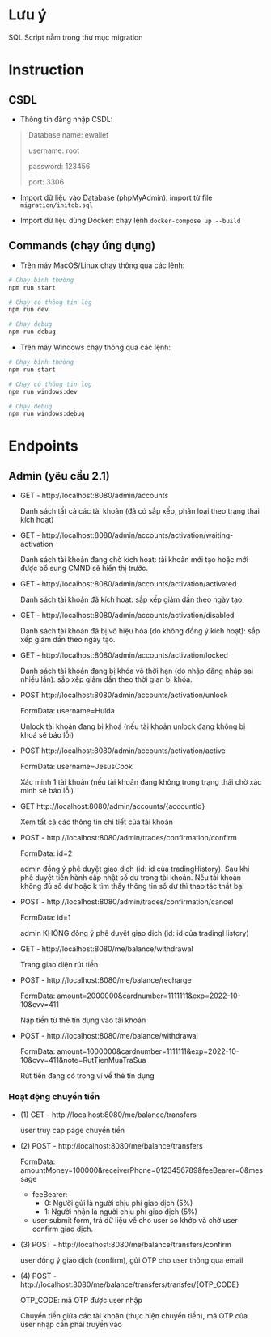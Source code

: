 # Lưu ý

SQL Script nằm trong thư mục migration

# Instruction

## CSDL

- Thông tin đăng nhập CSDL:

> Database name: ewallet
>
> username: root
>
> password: 123456
>
> port: 3306

- Import dữ liệu vào Database (phpMyAdmin): import từ file `migration/initdb.sql`

- Import dữ liệu dùng Docker: chạy lệnh `docker-compose up --build`

## Commands (chạy ứng dụng)

- Trên máy MacOS/Linux chạy thông qua các lệnh:

```bash
# Chạy bình thường
npm run start
```

```bash
# Chạy có thông tin log
npm run dev
```

```bash
# Chạy debug
npm run debug
```

- Trên máy Windows chạy thông qua các lệnh:

```bash
# Chạy bình thường
npm run start
```

```bash
# Chạy có thông tin log
npm run windows:dev
```

```bash
# Chạy debug
npm run windows:debug
```

# Endpoints

## Admin (yêu cầu 2.1)

- GET - http://localhost:8080/admin/accounts

  Danh sách tất cả các tài khoản (đã có sắp xếp, phân loại theo trạng thái kích hoạt)

- GET - http://localhost:8080/admin/accounts/activation/waiting-activation

  Danh sách tài khoản đang chờ kích hoạt: tài khoản mới tạo hoặc mới được bổ sung CMND sẽ hiển thị trước.

- GET - http://localhost:8080/admin/accounts/activation/activated

  Danh sách tài khoản đã kích hoạt: sắp xếp giảm dần theo ngày tạo.

- GET - http://localhost:8080/admin/accounts/activation/disabled

  Danh sách tài khoản đã bị vô hiệu hóa (do không đồng ý kích hoạt): sắp xếp giảm dần theo ngày tạo.

- GET - http://localhost:8080/admin/accounts/activation/locked

  Danh sách tài khoản đang bị khóa vô thời hạn (do nhập đăng nhập sai nhiều lần): sắp xếp giảm dần theo thời gian bị khóa.

- POST http://localhost:8080/admin/accounts/activation/unlock

  FormData: username=Hulda

  Unlock tài khoản đang bị khoá (nếu tài khoản unlock đang không bị khoá sẽ báo lỗi)

- POST http://localhost:8080/admin/accounts/activation/active

  FormData: username=JesusCook

  Xác minh 1 tài khoản (nếu tài khoản đang không trong trạng thái chờ xác minh sẽ báo lỗi)

- GET http://localhost:8080/admin/accounts/{accountId}

  Xem tất cả các thông tin chi tiết của tài khoản

- POST - http://localhost:8080/admin/trades/confirmation/confirm

  FormData: id=2

  admin đồng ý phê duyệt giao dịch (id: id của tradingHistory). Sau khi phê duyệt tiến hành cập nhật số dư trong tài khoản. Nếu tài khoản không đủ số dư hoặc k tìm thấy thông tin số dư thì thao tác thất bại

- POST - http://localhost:8080/admin/trades/confirmation/cancel

  FormData: id=1

  admin KHÔNG đồng ý phê duyệt giao dịch (id: id của tradingHistory)

- GET - http://localhost:8080/me/balance/withdrawal

  Trang giao diện rút tiền

- POST - http://localhost:8080/me/balance/recharge

  FormData: amount=2000000&cardnumber=1111111&exp=2022-10-10&cvv=411

  Nạp tiền từ thẻ tín dụng vào tài khoản

- POST - http://localhost:8080/me/balance/withdrawal

  FormData: amount=1000000&cardnumber=1111111&exp=2022-10-10&cvv=411&note=RutTienMuaTraSua

  Rút tiền đang có trong ví về thẻ tín dụng

### Hoạt động chuyển tiền

- (1) GET - http://localhost:8080/me/balance/transfers

  user truy cap page chuyển tiền

- (2) POST - http://localhost:8080/me/balance/transfers

  FormData: amountMoney=100000&receiverPhone=0123456789&feeBearer=0&message

  - feeBearer:
    - 0: Người gửi là người chịu phí giao dịch (5%)
    - 1: Người nhận là người chịu phí giao dịch (5%)
  - user submit form, trả dữ liệu về cho user so khớp và chờ user confirm giao dịch.

- (3) POST - http://localhost:8080/me/balance/transfers/confirm

  user đồng ý giao dịch (confirm), gửi OTP cho user thông qua email

- (4) POST - http://localhost:8080/me/balance/transfers/transfer/{OTP_CODE}

  OTP_CODE: mã OTP được user nhập

  Chuyển tiền giữa các tài khoản (thực hiện chuyển tiền), mã OTP của user nhập cần phải truyền vào
